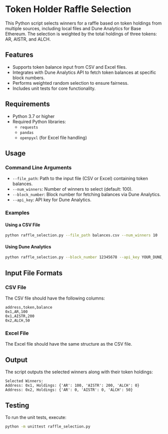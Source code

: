 # Token Holder Raffle Selection

This Python script selects winners for a raffle based on token holdings from multiple sources, including local files and Dune Analytics for Base Ethereum. The selection is weighted by the total holdings of three tokens: AR, AISTR, and ALCH.

## Features
- Supports token balance input from CSV and Excel files.
- Integrates with Dune Analytics API to fetch token balances at specific block numbers.
- Performs weighted random selection to ensure fairness.
- Includes unit tests for core functionality.

## Requirements
- Python 3.7 or higher
- Required Python libraries:
  - `requests`
  - `pandas`
  - `openpyxl` (for Excel file handling)

## Usage
### Command Line Arguments
- `--file_path`: Path to the input file (CSV or Excel) containing token balances.
- `--num_winners`: Number of winners to select (default: 100).
- `--block_number`: Block number for fetching balances via Dune Analytics.
- `--api_key`: API key for Dune Analytics.

### Examples
#### Using a CSV File
```bash
python raffle_selection.py --file_path balances.csv --num_winners 10
```

#### Using Dune Analytics
```bash
python raffle_selection.py --block_number 12345678 --api_key YOUR_DUNE_API_KEY --num_winners 10
```

## Input File Formats
### CSV File
The CSV file should have the following columns:
```
address,token,balance
0x1,AR,100
0x1,AISTR,200
0x2,ALCH,50
```

### Excel File
The Excel file should have the same structure as the CSV file.

## Output
The script outputs the selected winners along with their token holdings:
```
Selected Winners:
Address: 0x1, Holdings: {'AR': 100, 'AISTR': 200, 'ALCH': 0}
Address: 0x2, Holdings: {'AR': 0, 'AISTR': 0, 'ALCH': 50}
```

## Testing
To run the unit tests, execute:
```bash
python -m unittest raffle_selection.py
```

